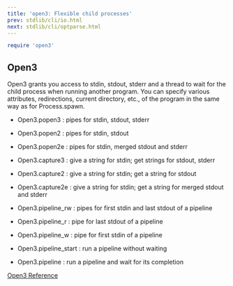 ```yaml
---
title: 'open3: Flexible child processes'
prev: stdlib/cli/io.html
next: stdlib/cli/optparse.html
---
```



```ruby
require 'open3'
```

## Open3[](#open3)

Open3 grants you access to stdin, stdout, stderr and a thread to wait
for the child process when running another program. You can specify
various attributes, redirections, current directory, etc., of the
program in the same way as for Process.spawn.

* Open3.popen3 : pipes for stdin, stdout, stderr
* Open3.popen2 : pipes for stdin, stdout
* Open3.popen2e : pipes for stdin, merged stdout and stderr
* Open3.capture3 : give a string for stdin; get strings for stdout,
  stderr
* Open3.capture2 : give a string for stdin; get a string for stdout
* Open3.capture2e : give a string for stdin; get a string for merged
  stdout and stderr

* Open3.pipeline\_rw : pipes for first stdin and last stdout of a
  pipeline
* Open3.pipeline\_r : pipe for last stdout of a pipeline
* Open3.pipeline\_w : pipe for first stdin of a pipeline
* Open3.pipeline\_start : run a pipeline without waiting
* Open3.pipeline : run a pipeline and wait for its completion

<a href='https://ruby-doc.org/stdlib-2.7.0/libdoc/open3/rdoc/Open3.html'
class='ruby-doc remote' target='_blank'>Open3 Reference</a>

